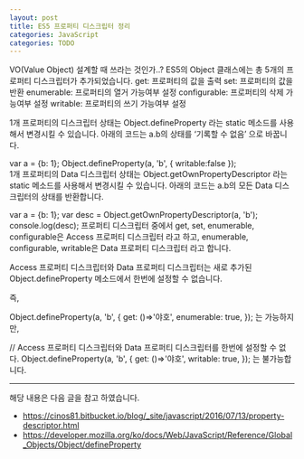 ```yaml
---
layout: post
title: ES5 프로퍼티 디스크립터 정리
categories: JavaScript
categories: TODO
---
```


VO(Value Object) 설계할 때 쓰라는 것인가..?
ES5의 Object 클래스에는 총 5개의 프로퍼티 디스크립터가 추가되었습니다. 
get: 프로퍼티의 값을 출력
set: 프로퍼티의 값을 반환
enumerable: 프로퍼티의 열거 가능여부 설정
configurable: 프로퍼티의 삭제 가능여부 설정
writable: 프로퍼티의 쓰기 가능여부 설정

1개 프로퍼티의 디스크립터 상태는 Object.defineProperty 라는 static 메소드를 사용해서 변경시킬 수 있습니다. 
아래의 코드는 a.b의 상태를 ‘기록할 수 없음’ 으로 바꿉니다.

var a = {b: 1};
Object.defineProperty(a, 'b', { writable:false });    
1개 프로퍼티의 Data 디스크립터 상태는 Object.getOwnPropertyDescriptor 라는 static 메소드를 사용해서 변경시킬 수 있습니다.
아래의 코드는 a.b의 모든 Data 디스크립터의 상태를 반환합니다.

var a = {b: 1};
var desc = Object.getOwnPropertyDescriptor(a, 'b');
console.log(desc);
프로퍼티 디스크립터 중에서
get, set, enumerable, configurable은 Access 프로퍼티 디스크립터
라고 하고, 
enumerable, configurable, writable은 Data 프로퍼티 디스크립터
라고 합니다.

Access 프로퍼티 디스크립터와 Data 프로퍼티 디스크립터는
새로 추가된 Object.defineProperty 메소드에서 한번에 설정할 수 없습니다.

즉,

Object.defineProperty(a, 'b', {
	get: ()=>'야호',
	enumerable: true,
});
는 가능하지만,

// Access 프로퍼티 디스크립터와 Data 프로퍼티 디스크립터를 한번에 설정할 수 없다.
Object.defineProperty(a, 'b', {
	get: ()=>'야호',
	writable: true,
});
는 불가능합니다.



----
해당 내용은 다음 글을 참고 하였습니다.

- https://cinos81.bitbucket.io/blog/_site/javascript/2016/07/13/property-descriptor.html
- https://developer.mozilla.org/ko/docs/Web/JavaScript/Reference/Global_Objects/Object/defineProperty